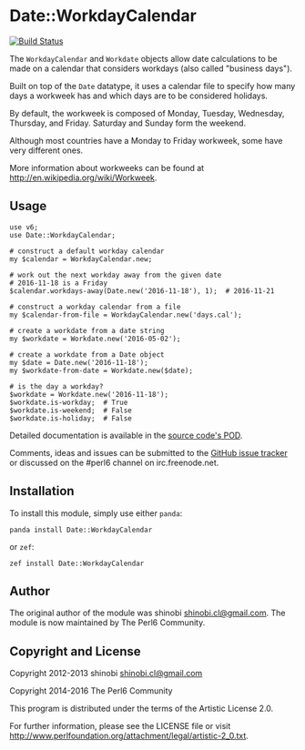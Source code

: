# Date::WorkdayCalendar

[![Build Status](https://travis-ci.org/perl6-community-modules/Date-WorkdayCalendar.svg?branch=master)](https://travis-ci.org/perl6-community-modules/Date-WorkdayCalendar)

The `WorkdayCalendar` and `Workdate` objects allow date calculations to be
made on a calendar that considers workdays (also called "business days").

Built on top of the `Date` datatype, it uses a calendar file to specify how
many days a workweek has and which days are to be considered holidays.

By default, the workweek is composed of Monday, Tuesday, Wednesday,
Thursday, and Friday.  Saturday and Sunday form the weekend.

Although most countries have a Monday to Friday workweek, some have very
different ones.

More information about workweeks can be found at
<http://en.wikipedia.org/wiki/Workweek>.

## Usage

    use v6;
    use Date::WorkdayCalendar;

    # construct a default workday calendar
    my $calendar = WorkdayCalendar.new;

    # work out the next workday away from the given date
    # 2016-11-18 is a Friday
    $calendar.workdays-away(Date.new('2016-11-18'), 1);  # 2016-11-21

    # construct a workday calendar from a file
    my $calendar-from-file = WorkdayCalendar.new('days.cal');

    # create a workdate from a date string
    my $workdate = Workdate.new('2016-05-02');

    # create a workdate from a Date object
    my $date = Date.new('2016-11-18');
    my $workdate-from-date = Workdate.new($date);

    # is the day a workday?
    $workdate = Workdate.new('2016-11-18');
    $workdate.is-workday;  # True
    $workdate.is-weekend;  # False
    $workdate.is-holiday;  # False

Detailed documentation is available in the [source code's
POD](https://github.com/perl6-community-modules/Date-WorkdayCalendar/blob/master/lib/Date/WorkdayCalendar.pm).

Comments, ideas and issues can be submitted to the [GitHub issue
tracker](https://github.com/perl6-community-modules/Date-WorkdayCalendar/issues)
or discussed on the #perl6 channel on irc.freenode.net.

## Installation

To install this module, simply use either `panda`:

    panda install Date::WorkdayCalendar

or `zef`:

    zef install Date::WorkdayCalendar

## Author

The original author of the module was shinobi <shinobi.cl@gmail.com>.  The
module is now maintained by The Perl6 Community.

## Copyright and License

Copyright 2012-2013 shinobi <shinobi.cl@gmail.com>

Copyright 2014-2016 The Perl6 Community

This program is distributed under the terms of the Artistic License 2.0.

For further information, please see the LICENSE file or visit
<http://www.perlfoundation.org/attachment/legal/artistic-2_0.txt>.

